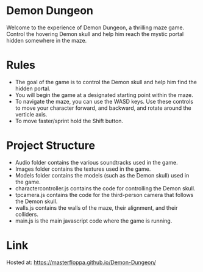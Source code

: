# Demon Dungeon
 Welcome to the experience of Demon Dungeon, a thrilling maze game. Control the hovering Demon skull and help him reach the mystic portal hidden somewhere in the maze.
 
# Rules
+ The goal of the game is to control the Demon skull and help him find the hidden portal.
+ You will begin the game at a designated starting point within the maze.
+ To navigate the maze, you can use the WASD keys. Use these controls to move your character forward, and backward, and rotate around the verticle axis.
+ To move faster/sprint hold the Shift button.

# Project Structure
+ Audio folder contains the various soundtracks used in the game.
+ Images folder contains the textures used in the game.
+ Models folder contains the models (such as the Demon skull) used in the game.
+ charactercontroller.js contains the code for controlling the Demon skull.
+ tpcamera.js contains the code for the third-person camera that follows the Demon skull.
+ walls.js contains the walls of the maze, their alignment, and their colliders.
+ main.js is the main javascript code where the game is running.

# Link
 Hosted at: https://masterfloppa.github.io/Demon-Dungeon/
